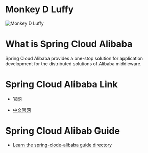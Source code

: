 # Monkey D Luffy

![Monkey D Luffy](https://github.com/DemoTransfer/Spring-Cloud-Alibaba-Guide/blob/master/docs/Monkey%20D%20Luffy/~.jpg)

# What is Spring Cloud Alibaba

Spring Cloud Alibaba provides a one-stop solution for application development for the distributed solutions of Alibaba middleware.

# Spring Cloud Alibaba Link

* <a href="https://github.com/alibaba/spring-cloud-alibaba">官网</a>

* <a href="https://github.com/alibaba/spring-cloud-alibaba/blob/master/README-zh.md">中文官网</a>

# Spring Cloud Alibab Guide

* <a href="https://github.com/DemoTransfer/Spring-Cloud-Alibaba-Guide/blob/master/docs/xmind/Spring-Cloud-Alibaba-Guide.XMAP.xmind">Learn the spring-clode-alibaba guide directory</a>
